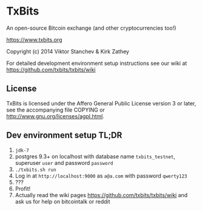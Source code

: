 # TxBits

An open-source Bitcoin exchange (and other cryptocurrencies too!)

https://www.txbits.org

Copyright (c) 2014 Viktor Stanchev & Kirk Zathey

For detailed development environment setup instructions see our wiki at https://github.com/txbits/txbits/wiki

## License

TxBits is licensed under the Affero General Public License version 3 or later, see the accompanying file COPYING or http://www.gnu.org/licenses/agpl.html.

## Dev environment setup TL;DR

1. `jdk-7`
1. postgres 9.3+ on localhost with database name `txbits_testnet`, superuser `user` and password `password`
1. `./txbits.sh run`
1. Log in at `http://localhost:9000` as `a@a.com` with password `qwerty123`
1. ???
1. Profit!
1. Actually read the wiki pages https://github.com/txbits/txbits/wiki and ask us for help on bitcointalk or reddit
